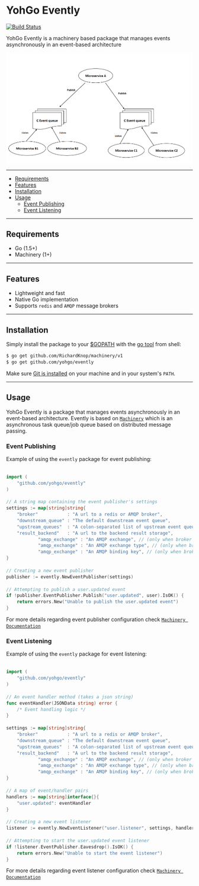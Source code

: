 YohGo Evently
===

[![Build Status](https://travis-ci.org/yohgo/evently.svg?branch=master)](https://travis-ci.org/yohgo/evently)

YohGo Evently is a machinery based package that manages events asynchronously in an event-based architecture

![Image of Yaktocat](img.png)

---------------------------------------

  * [Requirements](#requirements)
  * [Features](#features)
  * [Installation](#installation)
  * [Usage](#usage)
    * [Event Publishing](#publish-an-event)
    * [Event Listening](#listen-to-an-event)

---------------------------------------

## Requirements
   * Go (1.5+)
   * Machinery (1+)

---------------------------------------

## Features

  * Lightweight and fast
  * Native Go implementation
  * Supports `redis` and `AMQP` message brokers

---------------------------------------

## Installation

Simply install the package to your [$GOPATH](https://github.com/golang/go/wiki/GOPATH "GOPATH") with the [go tool](https://golang.org/cmd/go/ "go command") from shell:

```bash
$ go get github.com/RichardKnop/machinery/v1
$ go get github.com/yohgo/evently
```

Make sure [Git is installed](https://git-scm.com/downloads) on your machine and in your system's `PATH`.

---------------------------------------

## Usage

YohGo Evently is a package that manages events asynchronously in an event-based architecture. Evently is based on [`Machinery`](https://github.com/RichardKnop/machinery) which is an asynchronous task queue/job queue based on distributed message passing.

### Event Publishing
Example of using the `evently` package for event publishing:
```go

import (
    "github.com/yohgo/evently"
)

// A string map containing the event publisher's settings
settings := map[string]string{
    "broker"           : "A url to a redis or AMQP broker",
    "downstream_queue" : "The default downstream event queue",
    "upstream_queues"  : "A colon-separated list of upstream event queues",
    "result_backend"   : "A url to the backend result storage",
            "amqp_exchange" : "An AMQP exchange", // (only when broker = AMQP)
            "amqp_exchange" : "An AMQP exchange type", // (only when broker = AMQP)
            "amqp_exchange" : "An AMQP binding key", // (only when broker = AMQP)
}

// Creating a new event publisher
publisher := evently.NewEventPublisher(settings)

// Attempting to publish a user.updated event
if !publisher.EventPublisher.Publish("user.updated", user).IsOK() {
    return errors.New("Unable to publish the user.updated event")
}
```

For more details regarding event publisher configuration check [`Machinery Documentation`](https://github.com/RichardKnop/machinery#configuration)

### Event Listening
Example of using the `evently` package for event listening:
```go

import (
    "github.com/yohgo/evently"
)

// An event handler method (takes a json string)
func eventHandler(JSONData string) error {
    /* Event handling logic */
}

settings := map[string]string{
    "broker"           : "A url to a redis or AMQP broker",
    "downstream_queue" : "The default downstream event queue",
    "upstream_queues"  : "A colon-separated list of upstream event queues",
    "result_backend"   : "A url to the backend result storage",
            "amqp_exchange" : "An AMQP exchange", // (only when broker = AMQP)
            "amqp_exchange" : "An AMQP exchange type", // (only when broker = AMQP)
            "amqp_exchange" : "An AMQP binding key", // (only when broker = AMQP)
}

// A map of event/handler pairs
handlers := map[string]interface{}{
    "user.updated": eventHandler
}

// Creating a new event listener
listener := evently.NewEventListener("user.listener", settings, handlers)

// Attempting to start the user.updated event listener
if !listener.EventPublisher.Eavesdrop().IsOK() {
    return errors.New("Unable to start the event listener")
}
```

For more details regarding event listener configuration check [`Machinery Documentation`](https://github.com/RichardKnop/machinery#configuration)

